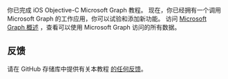 <!-- markdownlint-disable MD002 MD041 -->

你已完成 iOS Objective-C Microsoft Graph 教程。 现在，你已经拥有一个调用 Microsoft Graph 的工作应用，你可以试验和添加新功能。 访问 [Microsoft Graph 概述](/graph/overview) ，查看可以使用 Microsoft Graph 访问的所有数据。

## <a name="feedback"></a>反馈

请在 GitHub 存储库中提供有关本教程 [的任何反馈](https://github.com/microsoftgraph/msgraph-training-ios-objectivec)。
